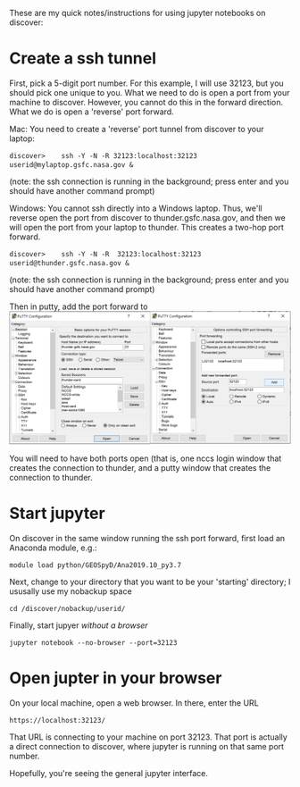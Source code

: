 These are my quick notes/instructions for using jupyter notebooks on discover:

# Create a ssh tunnel

First, pick a 5-digit port number.  For this example, I will use 32123, but you should pick one unique to you.  What we need to do is open a port from your machine to discover.  However, you cannot do this in the forward direction.  What we do is open a 'reverse' port forward.  

Mac:  You need to create a 'reverse' port tunnel from discover to your laptop:
```
discover>    ssh -Y -N -R 32123:localhost:32123 userid@mylaptop.gsfc.nasa.gov &
```
(note:  the ssh connection is running in the background; press enter and you should have another command prompt)

Windows: You cannot ssh directly into a Windows laptop.  Thus, we'll reverse open the port from discover to thunder.gsfc.nasa.gov, and then we will open the port from your laptop to thunder.  This creates a two-hop port forward.
```
discover>    ssh -Y -N -R  32123:localhost:32123 userid@thunder.gsfc.nasa.gov &
```
(note:  the ssh connection is running in the background; press enter and you should have another command prompt)

Then in putty, add the port forward to 
![putty_screenshot.png](putty_screenshot.png)

You will need to have both ports open (that is, one nccs login window that creates the connection to thunder, and a putty window that creates the connection to thunder.

# Start jupyter

On discover in the same window running the ssh port forward, first load an Anaconda module, e.g.:
```
module load python/GEOSpyD/Ana2019.10_py3.7
```
Next, change to your directory that you want to be your 'starting' directory; I ususally use my nobackup space
```
cd /discover/nobackup/userid/
```

Finally, start jupyer *without a browser*
```
jupyter notebook --no-browser --port=32123
```

# Open jupter in your browser

On your local machine, open a web browser.  In there, enter the URL
```
https://localhost:32123/
```

That URL is connecting to your machine on port 32123.  That port is actually a direct connection to discover, where jupyter is running on that same port number.  

Hopefully, you're seeing the general jupyter interface.


